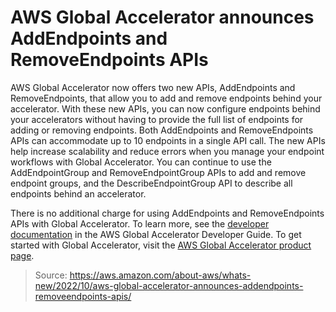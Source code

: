 # AWS Global Accelerator announces AddEndpoints and RemoveEndpoints APIs

AWS Global Accelerator now offers two new APIs, AddEndpoints and RemoveEndpoints, that allow you to add and remove endpoints behind your accelerator. With these new APIs, you can now configure endpoints behind your accelerators without having to provide the full list of endpoints for adding or removing endpoints. Both AddEndpoints and RemoveEndpoints APIs can accommodate up to 10 endpoints in a single API call. The new APIs help increase scalability and reduce errors when you manage your endpoint workflows with Global Accelerator. You can continue to use the AddEndpointGroup and RemoveEndpointGroup APIs to add and remove endpoint groups, and the DescribeEndpointGroup API to describe all endpoints behind an accelerator.

There is no additional charge for using AddEndpoints and RemoveEndpoints APIs with Global Accelerator. To learn more, see the [developer documentation](https://docs.aws.amazon.com/global-accelerator/latest/dg/what-is-global-accelerator.html) in the AWS Global Accelerator Developer Guide. To get started with Global Accelerator, visit the [AWS Global Accelerator product page](https://aws.amazon.com/global-accelerator/).

> Source: https://aws.amazon.com/about-aws/whats-new/2022/10/aws-global-accelerator-announces-addendpoints-removeendpoints-apis/